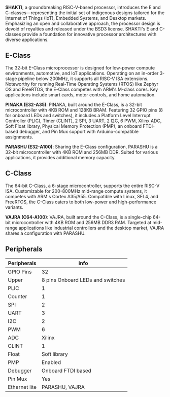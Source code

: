 **SHAKTI**, a groundbreaking RISC-V-based processor, introduces the E and C-classes—representing the initial set of indigenous designs tailored for the Internet of Things (IoT), Embedded Systems, and Desktop markets. Emphasizing an open and collaborative approach, the processor design is devoid of royalties and released under the BSD3 license. SHAKTI's E and C-classes provide a foundation for innovative processor architectures with diverse applications.

## E-Class ##
The 32-bit E-Class microprocessor is designed for low-power compute environments, automotive, and IoT applications. Operating on an in-order 3-stage pipeline below 200MHz, it supports all RISC-V ISA extensions. Noteworthy for running Real-Time Operating Systems (RTOS) like Zephyr OS and FreeRTOS, the E-Class competes with ARM's M-class cores. Key applications include smart cards, motor controls, and home automation.

**PINAKA (E32-A35)**:
PINAKA, built around the E-Class, is a 32-bit microcontroller with 4KB ROM and 128KB BRAM. Featuring 32 GPIO pins (8 for onboard LEDs and switches), it includes a Platform Level Interrupt Controller (PLIC), Timer (CLINT), 2 SPI, 3 UART, 2 I2C, 6 PWM, Xilinx ADC, Soft Float library, Physical Memory Protection (PMP), an onboard FTDI-based debugger, and Pin Mux support with Arduino-compatible assignments.

**PARASHU (E32-A100)**:
Sharing the E-Class configuration, PARASHU is a 32-bit microcontroller with 4KB ROM and 256MB DDR. Suited for various applications, it provides additional memory capacity.

## C-Class ##
The 64-bit C-Class, a 6-stage microcontroller, supports the entire RISC-V ISA. Customizable for 200-800MHz mid-range compute systems, it competes with ARM's Cortex A35/A55. Compatible with Linux, SEL4, and FreeRTOS, the C-Class caters to both low-power and high-performance variants.

**VAJRA (C64-A100)**:
VAJRA, built around the C-Class, is a single-chip 64-bit microcontroller with 4KB ROM and 256MB DDR3 RAM. Targeted at mid-range applications like industrial controllers and the desktop market, VAJRA shares a configuration with PARASHU.

## Peripherals ##

| Peripherals   | info                            |
|---------------|---------------------------------|
| GPIO Pins     | 32                              |
| Upper         | 8 pins Onboard LEDs and switches|
| PLIC          | 1                               |
| Counter       | 1                               |
| SPI           | 2                               |
| UART          | 3                               |
| I2C           | 2                               |
| PWM           | 6                               |
| ADC           | Xilinx                          |
| CLINT         | 1                               |
| Float         | Soft library                    |
| PMP           | Enabled                         |
| Debugger      | Onboard FTDI based              |
| Pin Mux       | Yes                             |
| Ethernet lite | PARASHU, VAJRA                  |